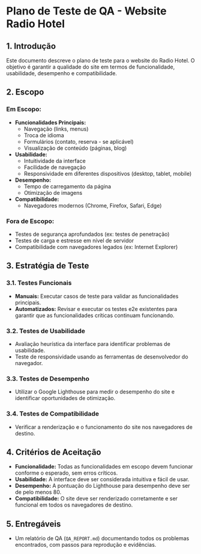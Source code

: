 # Plano de Teste de QA - Website Radio Hotel

## 1. Introdução

Este documento descreve o plano de teste para o website do Radio Hotel. O objetivo é garantir a qualidade do site em termos de funcionalidade, usabilidade, desempenho e compatibilidade.

## 2. Escopo

### Em Escopo:

*   **Funcionalidades Principais:**
    *   Navegação (links, menus)
    *   Troca de idioma
    *   Formulários (contato, reserva - se aplicável)
    *   Visualização de conteúdo (páginas, blog)
*   **Usabilidade:**
    *   Intuitividade da interface
    *   Facilidade de navegação
    *   Responsividade em diferentes dispositivos (desktop, tablet, mobile)
*   **Desempenho:**
    *   Tempo de carregamento da página
    *   Otimização de imagens
*   **Compatibilidade:**
    *   Navegadores modernos (Chrome, Firefox, Safari, Edge)

### Fora de Escopo:

*   Testes de segurança aprofundados (ex: testes de penetração)
*   Testes de carga e estresse em nível de servidor
*   Compatibilidade com navegadores legados (ex: Internet Explorer)

## 3. Estratégia de Teste

### 3.1. Testes Funcionais

*   **Manuais:** Executar casos de teste para validar as funcionalidades principais.
*   **Automatizados:** Revisar e executar os testes e2e existentes para garantir que as funcionalidades críticas continuam funcionando.

### 3.2. Testes de Usabilidade

*   Avaliação heurística da interface para identificar problemas de usabilidade.
*   Teste de responsividade usando as ferramentas de desenvolvedor do navegador.

### 3.3. Testes de Desempenho

*   Utilizar o Google Lighthouse para medir o desempenho do site e identificar oportunidades de otimização.

### 3.4. Testes de Compatibilidade

*   Verificar a renderização e o funcionamento do site nos navegadores de destino.

## 4. Critérios de Aceitação

*   **Funcionalidade:** Todas as funcionalidades em escopo devem funcionar conforme o esperado, sem erros críticos.
*   **Usabilidade:** A interface deve ser considerada intuitiva e fácil de usar.
*   **Desempenho:** A pontuação do Lighthouse para desempenho deve ser de pelo menos 80.
*   **Compatibilidade:** O site deve ser renderizado corretamente e ser funcional em todos os navegadores de destino.

## 5. Entregáveis

*   Um relatório de QA (`QA_REPORT.md`) documentando todos os problemas encontrados, com passos para reprodução e evidências.
